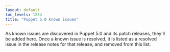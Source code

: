 ```yaml
---
layout: default
toc_levels: 1234
title: "Puppet 5.0 known issues"
---
```


As known issues are discovered in Puppet 5.0 and its patch releases, they'll be added here. Once a known issue is resolved, it is listed as a resolved issue in the release notes for that release, and removed from this list.


